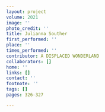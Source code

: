 ```yaml
---
layout: project
volume: 2021
image: ''
photo_credit: ''
title: Julianna Souther
first_performed: ''
place: ''
times_performed: ''
contributor: A DISPLACED WONDERLAND
collaborators: []
home: ''
links: []
contact: ''
footnote: ''
tags: []
pages: 326-327

---
```




